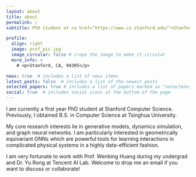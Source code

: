 ```yaml
---
layout: about
title: about
permalink: /
subtitle: PhD student at <a href="https://www.cs.stanford.edu/">Stanford CS</a>.

profile:
  align: right
  image: prof_pic.jpg
  image_circular: false # crops the image to make it circular
  more_info: >
    # <p>Stanford, CA, 94305</p>

news: true  # includes a list of news items
latest_posts: false  # includes a list of the newest posts
selected_papers: true # includes a list of papers marked as "selected={true}"
social: true  # includes social icons at the bottom of the page
---
```


I am currently a first year PhD student at Stanford Computer Science. Previously, I obtained B.S. in Computer Science at Tsinghua University.

My core research interests lie in generative models, dynamics simulation, and graph neural networks. I am particularly interested in geometrically equivariant GNNs which are powerful tools for learning interactions in complicated physical systems in a highly data-efficient fashion.

I am very fortunate to work with Prof. Wenbing Huang during my undergrad and Dr. Yu Rong at Tencent AI Lab. Welcome to drop me an email if you want to discuss or collaborate!